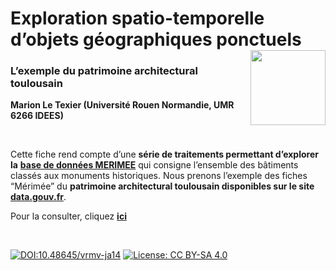 # Exploration spatio-temporelle d’objets géographiques ponctuels [<img src="https://rzine.fr/img/Rzine_logo.png"  align="right" width="120"/>](http://rzine.fr/)
### L’exemple du patrimoine architectural toulousain
**Marion Le Texier (Université Rouen Normandie, UMR 6266 IDEES)**

<br/>  

Cette fiche rend compte d’une **série de traitements permettant d’explorer la** [**base de données MERIMEE**](https://www.culture.gouv.fr/Espace-documentation/Base-de-donnees-Culture/Merimee-une-base-de-donnees-du-patrimoine-monumental-francais-de-la-Prehistoire-a-nos-jours) qui consigne l’ensemble des bâtiments classés aux monuments historiques. Nous prenons l’exemple des fiches “Mérimée” du **patrimoine architectural toulousain disponibles sur le site** [**data.gouv.fr**](https://www.data.gouv.fr/fr/datasets/base-merimee/).


Pour la consulter, cliquez [**ici**](https://rzine.fr/docs/20200601_mletexier86_explo_spatiotemporel/index.html)

<br/>  

[![DOI:10.48645/vrmv-ja14](https://zenodo.org/badge/DOI/10.48645/vrmv-ja14.svg)](https://doi.org/10.48645/vrmv-ja14)
[![License: CC BY-SA 4.0](https://img.shields.io/badge/License-CC%20BY--SA%204.0-lightgrey.svg)](http://creativecommons.org/licenses/by-sa/4.0/)
